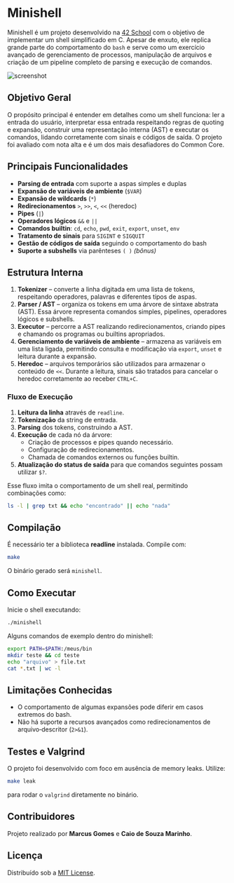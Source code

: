 # Minishell

Minishell é um projeto desenvolvido na [42 School](https://www.42.fr/) com o objetivo de implementar um shell simplificado em C. Apesar de enxuto, ele replica grande parte do comportamento do `bash` e serve como um exercício avançado de gerenciamento de processos, manipulação de arquivos e criação de um pipeline completo de parsing e execução de comandos.

![screenshot](path/to/demo.png)

## Objetivo Geral

O propósito principal é entender em detalhes como um shell funciona: ler a entrada do usuário, interpretar essa entrada respeitando regras de quoting e expansão, construir uma representação interna (AST) e executar os comandos, lidando corretamente com sinais e códigos de saída. O projeto foi avaliado com nota alta e é um dos mais desafiadores do Common Core.

## Principais Funcionalidades

- **Parsing de entrada** com suporte a aspas simples e duplas
- **Expansão de variáveis de ambiente** (`$VAR`)
- **Expansão de wildcards** (`*`)
- **Redirecionamentos** `>`, `>>`, `<`, `<<` (heredoc)
- **Pipes** (`|`)
- **Operadores lógicos** `&&` e `||`
- **Comandos builtin**: `cd`, `echo`, `pwd`, `exit`, `export`, `unset`, `env`
- **Tratamento de sinais** para `SIGINT` e `SIGQUIT`
- **Gestão de códigos de saída** seguindo o comportamento do bash
- **Suporte a subshells** via parênteses `( )` *(bônus)*

## Estrutura Interna

1. **Tokenizer** – converte a linha digitada em uma lista de tokens, respeitando operadores, palavras e diferentes tipos de aspas.
2. **Parser / AST** – organiza os tokens em uma árvore de sintaxe abstrata (AST). Essa árvore representa comandos simples, pipelines, operadores lógicos e subshells.
3. **Executor** – percorre a AST realizando redirecionamentos, criando pipes e chamando os programas ou builtins apropriados.
4. **Gerenciamento de variáveis de ambiente** – armazena as variáveis em uma lista ligada, permitindo consulta e modificação via `export`, `unset` e leitura durante a expansão.
5. **Heredoc** – arquivos temporários são utilizados para armazenar o conteúdo de `<<`. Durante a leitura, sinais são tratados para cancelar o heredoc corretamente ao receber `CTRL+C`.

### Fluxo de Execução

1. **Leitura da linha** através de `readline`.
2. **Tokenização** da string de entrada.
3. **Parsing** dos tokens, construindo a AST.
4. **Execução** de cada nó da árvore:
   - Criação de processos e pipes quando necessário.
   - Configuração de redirecionamentos.
   - Chamada de comandos externos ou funções builtin.
5. **Atualização do status de saída** para que comandos seguintes possam utilizar `$?`.

Esse fluxo imita o comportamento de um shell real, permitindo combinações como:

```bash
ls -l | grep txt && echo "encontrado" || echo "nada"
```

## Compilação

É necessário ter a biblioteca **readline** instalada. Compile com:

```bash
make
```

O binário gerado será `minishell`.

## Como Executar

Inicie o shell executando:

```bash
./minishell
```

Alguns comandos de exemplo dentro do minishell:

```bash
export PATH=$PATH:/meus/bin
mkdir teste && cd teste
echo "arquivo" > file.txt
cat *.txt | wc -l
```

## Limitações Conhecidas

- O comportamento de algumas expansões pode diferir em casos extremos do bash.
- Não há suporte a recursos avançados como redirecionamentos de arquivo‑descritor (`2>&1`).

## Testes e Valgrind

O projeto foi desenvolvido com foco em ausência de memory leaks. Utilize:

```bash
make leak
```

para rodar o `valgrind` diretamente no binário.

## Contribuidores

Projeto realizado por **Marcus Gomes** e **Caio de Souza Marinho**.

## Licença

Distribuído sob a [MIT License](LICENSE).

